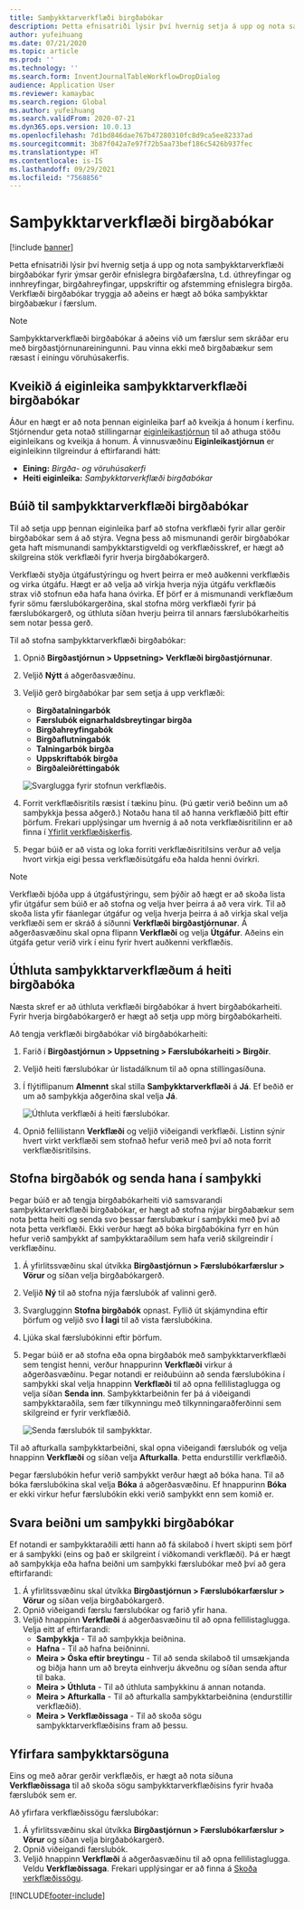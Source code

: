```yaml
---
title: Samþykktarverkflæði birgðabókar
description: Þetta efnisatriði lýsir því hvernig setja á upp og nota samþykktarverkflæði birgðabókar fyrir ýmsar gerðir efnislegra birgðafærslna. Verkflæði birgðabókar tryggja að aðeins er hægt að bóka samþykktar birgðabækur í færslum.
author: yufeihuang
ms.date: 07/21/2020
ms.topic: article
ms.prod: ''
ms.technology: ''
ms.search.form: InventJournalTableWorkflowDropDialog
audience: Application User
ms.reviewer: kamaybac
ms.search.region: Global
ms.author: yufeihuang
ms.search.validFrom: 2020-07-21
ms.dyn365.ops.version: 10.0.13
ms.openlocfilehash: 7d1bd846dae767b47280310fc8d9ca5ee82337ad
ms.sourcegitcommit: 3b87f042a7e97f72b5aa73bef186c5426b937fec
ms.translationtype: HT
ms.contentlocale: is-IS
ms.lasthandoff: 09/29/2021
ms.locfileid: "7568856"
---
```

# <a name="inventory-journal-approval-workflows"></a>Samþykktarverkflæði birgðabókar

[!include [banner](../includes/banner.md)]

Þetta efnisatriði lýsir því hvernig setja á upp og nota samþykktarverkflæði birgðabókar fyrir ýmsar gerðir efnislegra birgðafærslna, t.d. úthreyfingar og innhreyfingar, birgðahreyfingar, uppskriftir og afstemming efnislegra birgða. Verkflæði birgðabókar tryggja að aðeins er hægt að bóka samþykktar birgðabækur í færslum.

> [!NOTE]
> Samþykktarverkflæði birgðabókar á aðeins við um færslur sem skráðar eru með birgðastjórnunareiningunni. Þau vinna ekki með birgðabækur sem ræsast í einingu vöruhúsakerfis.

## <a name="turn-on-the-inventory-journal-approval-workflows-feature"></a>Kveikið á eiginleika samþykktarverkflæði birgðabókar

Áður en hægt er að nota þennan eiginleika þarf að kveikja á honum í kerfinu. Stjórnendur geta notað stillingarnar [eiginleikastjórnun](../../fin-ops-core/fin-ops/get-started/feature-management/feature-management-overview.md) til að athuga stöðu eiginleikans og kveikja á honum. Á vinnusvæðinu **Eiginleikastjórnun** er eiginleikinn tilgreindur á eftirfarandi hátt:

- **Eining:** *Birgða- og vöruhúsakerfi*
- **Heiti eiginleika:** *Samþykktarverkflæði birgðabókar*

## <a name="create-your-inventory-journal-approval-workflows"></a>Búið til samþykktarverkflæði birgðabókar

Til að setja upp þennan eiginleika þarf að stofna verkflæði fyrir allar gerðir birgðabókar sem á að stýra. Vegna þess að mismunandi gerðir birgðabókar geta haft mismunandi samþykktarstigveldi og verkflæðisskref, er hægt að skilgreina stök verkflæði fyrir hverja birgðabókargerð.

Verkflæði styðja útgáfustýringu og hvert þeirra er með auðkenni verkflæðis og virka útgáfu. Hægt er að velja að virkja hverja nýja útgáfu verkflæðis strax við stofnun eða hafa hana óvirka. Ef þörf er á mismunandi verkflæðum fyrir sömu færslubókargerðina, skal stofna mörg verkflæði fyrir þá færslubókargerð, og úthluta síðan hverju þeirra til annars færslubókarheitis sem notar þessa gerð.

Til að stofna samþykktarverkflæði birgðabókar:

1. Opnið **Birgðastjórnun \> Uppsetning\> Verkflæði birgðastjórnunar**.
1. Veljið **Nýtt** á aðgerðasvæðinu.
1. Veljið gerð birgðabókar þar sem setja á upp verkflæði:
    - **Birgðatalningarbók**
    - **Færslubók eignarhaldsbreytingar birgða**
    - **Birgðahreyfingabók**
    - **Birgðaflutningabók**
    - **Talningarbók birgða**
    - **Uppskriftabók birgða**
    - **Birgðaleiðréttingabók**

    ![Svarglugga fyrir stofnun verkflæðis.](media/journal-workflow-create-workflow.png "Svarglugginn „Stofna verkflæði“")

1. Forrit verkflæðisritils ræsist í tækinu þínu. (Þú gætir verið beðinn um að samþykkja þessa aðgerð.) Notaðu hana til að hanna verkflæðið þitt eftir þörfum. Frekari upplýsingar um hvernig á að nota verkflæðisritilinn er að finna í [Yfirlit verkflæðiskerfis](../../fin-ops-core/fin-ops/organization-administration/overview-workflow-system.md).
1. Þegar búið er að vista og loka forriti verkflæðisritilsins verður að velja hvort virkja eigi þessa verkflæðisútgáfu eða halda henni óvirkri.

> [!NOTE]
> Verkflæði bjóða upp á útgáfustýringu, sem þýðir að hægt er að skoða lista yfir útgáfur sem búið er að stofna og velja hver þeirra á að vera virk. Til að skoða lista yfir fáanlegar útgáfur og velja hverja þeirra á að virkja skal velja verkflæði sem er skráð á síðunni **Verkflæði birgðastjórnunar**. Á aðgerðasvæðinu skal opna flipann **Verkflæði** og velja **Útgáfur**. Aðeins ein útgáfa getur verið virk í einu fyrir hvert auðkenni verkflæðis.

## <a name="assign-approval-workflows-to-inventory-journal-names"></a>Úthluta samþykktarverkflæðum á heiti birgðabóka

Næsta skref er að úthluta verkflæði birgðabókar á hvert birgðabókarheiti. Fyrir hverja birgðabókargerð er hægt að setja upp mörg birgðabókarheiti.

Að tengja verkflæði birgðabókar við birgðabókarheiti:

1. Farið í **Birgðastjórnun \> Uppsetning \> Færslubókarheiti \> Birgðir**.
1. Veljið heiti færslubókar úr listadálknum til að opna stillingasíðuna.
1. Í flýtiflipanum **Almennt** skal stilla **Samþykktarverkflæði** á **Já**. Ef beðið er um að samþykkja aðgerðina skal velja **Já**.

    ![Úthluta verkflæði á heiti færslubókar.](media/journal-workflow-journal-name.png "Úthluta verkflæði á færslubókarheiti")

1. Opnið fellilistann **Verkflæði** og veljið viðeigandi verkflæði. Listinn sýnir hvert virkt verkflæði sem stofnað hefur verið með því að nota forrit verkflæðisritilsins.

## <a name="create-an-inventory-journal-and-send-it-for-approval"></a>Stofna birgðabók og senda hana í samþykki

Þegar búið er að tengja birgðabókarheiti við samsvarandi samþykktarverkflæði birgðabókar, er hægt að stofna nýjar birgðabækur sem nota þetta heiti og senda svo þessar færslubækur í samþykki með því að nota þetta verkflæði. Ekki verður hægt að bóka birgðabókina fyrr en hún hefur verið samþykkt af samþykktaraðilum sem hafa verið skilgreindir í verkflæðinu.

1. Á yfirlitssvæðinu skal útvíkka **Birgðastjórnun \> Færslubókarfærslur \> Vörur** og síðan velja birgðabókargerð.
1. Veljið **Ný** til að stofna nýja færslubók af valinni gerð.
1. Svarglugginn **Stofna birgðabók** opnast. Fyllið út skjámyndina eftir þörfum og veljið svo **Í lagi** til að vista færslubókina.
1. Ljúka skal færslubókinni eftir þörfum.
1. Þegar búið er að stofna eða opna birgðabók með samþykktarverkflæði sem tengist henni, verður hnappurinn **Verkflæði** virkur á aðgerðasvæðinu. Þegar notandi er reiðubúinn að senda færslubókina í samþykki skal velja hnappinn **Verkflæði** til að opna fellilistaglugga og velja síðan **Senda inn**. Samþykktarbeiðnin fer þá á viðeigandi samþykktaraðila, sem fær tilkynningu með tilkynningaraðferðinni sem skilgreind er fyrir verkflæðið.

    ![Senda færslubók til samþykktar.](media/journal-workflow-inventory-journal.png "Að senda færslubók til samþykktar")

Til að afturkalla samþykktarbeiðni, skal opna viðeigandi færslubók og velja hnappinn **Verkflæði** og síðan velja **Afturkalla**. Þetta endurstillir verkflæðið.

Þegar færslubókin hefur verið samþykkt verður hægt að bóka hana. Til að bóka færslubókina skal velja **Bóka** á aðgerðasvæðinu. Ef hnappurinn **Bóka** er ekki virkur hefur færslubókin ekki verið samþykkt enn sem komið er.

## <a name="respond-to-an-inventory-journal-approval-request"></a>Svara beiðni um samþykki birgðabókar

Ef notandi er samþykktaraðili ætti hann að fá skilaboð í hvert skipti sem þörf er á samþykki (eins og það er skilgreint í viðkomandi verkflæði). Þá er hægt að samþykkja eða hafna beiðni um samþykki færslubókar með því að gera eftirfarandi:

1. Á yfirlitssvæðinu skal útvíkka **Birgðastjórnun \> Færslubókarfærslur \> Vörur** og síðan velja birgðabókargerð.
1. Opnið viðeigandi færslu færslubókar og farið yfir hana.
1. Veljið hnappinn **Verkflæði** á aðgerðasvæðinu til að opna fellilistaglugga. Velja eitt af eftirfarandi:
    - **Samþykkja** - Til að samþykkja beiðnina.
    - **Hafna** - Til að hafna beiðninni.
    - **Meira \> Óska eftir breytingu** - Til að senda skilaboð til umsækjanda og biðja hann um að breyta einhverju ákveðnu og síðan senda aftur til baka.
    - **Meira \> Úthluta** - Til að úthluta samþykkinu á annan notanda.
    - **Meira \> Afturkalla** - Til að afturkalla samþykktarbeiðnina (endurstillir verkflæðið).
    - **Meira \> Verkflæðissaga** - Til að skoða sögu samþykktarverkflæðisins fram að þessu.

## <a name="review-the-approval-history"></a>Yfirfara samþykktarsöguna

Eins og með aðrar gerðir verkflæðis, er hægt að nota síðuna **Verkflæðissaga** til að skoða sögu samþykktarverkflæðisins fyrir hvaða færslubók sem er.

Að yfirfara verkflæðissögu færslubókar:

1. Á yfirlitssvæðinu skal útvíkka **Birgðastjórnun \> Færslubókarfærslur \> Vörur** og síðan velja birgðabókargerð.
1. Opnið viðeigandi færslubók.
1. Veljið hnappinn **Verkflæði** á aðgerðasvæðinu til að opna fellilistaglugga. Veldu **Verkflæðissaga**. Frekari upplýsingar er að finna á [Skoða verkflæðissögu](../../fin-ops-core/fin-ops/organization-administration/tasks/view-workflow-history.md).


[!INCLUDE[footer-include](../../includes/footer-banner.md)]